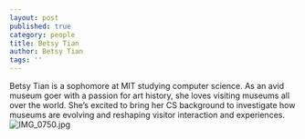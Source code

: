 ```yaml
---
layout: post
published: true
category: people
title: Betsy Tian
author: Betsy Tian
tags: ''
---
```

Betsy Tian is a sophomore at MIT studying computer science. As an avid museum goer with a passion for art history, she loves visiting museums all over the world. She’s excited to bring her CS background to investigate how museums are evolving and reshaping visitor interaction and experiences.![IMG_0750.jpg]({{site.baseurl}}/assets/IMG_0750.jpg)
